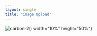 ```yaml
---
layout: single
title: "image Upload"
---
```


![carbon-2](https://user-images.githubusercontent.com/87258182/127733573-a80d72d9-e7ed-412b-b523-f734ff9b27b5.png){: width="10%" height="50%"}
